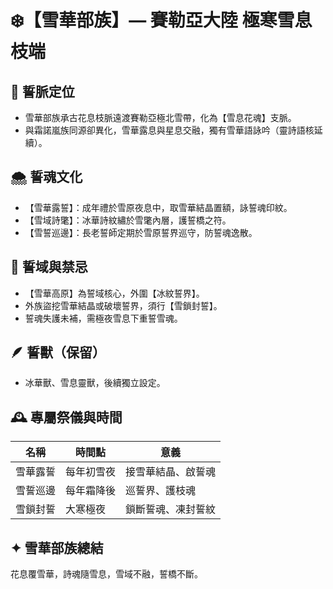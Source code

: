 
# ❄️【雪華部族】— 賽勒亞大陸 極寒雪息枝端

## 📌 誓脈定位
- 雪華部族承古花息枝脈遠渡賽勒亞極北雪帶，化為【雪息花魂】支脈。
- 與霜諾嵐族同源卻異化，雪華露息與星息交融，獨有雪華語詠吟（靈詩語核延續）。

## 🌨️ 誓魂文化
- 【雪華露誓】：成年禮於雪原夜息中，取雪華結晶置額，詠誓魂印紋。
- 【雪域詩氅】：冰華詩紋繡於雪氅內層，護誓橋之符。
- 【雪誓巡邊】：長老誓師定期於雪原誓界巡守，防誓魂逸散。

## 📜 誓域與禁忌
- 【雪華高原】為誓域核心，外圍【冰紋誓界】。
- 外族盜挖雪華結晶或破壞誓界，須行【雪鎖封誓】。
- 誓魂失護未補，需極夜雪息下重誓雪魂。

## 🪶 誓獸（保留）
- 冰華獸、雪息靈獸，後續獨立設定。

## 🕰️ 專屬祭儀與時間

| 名稱 | 時間點 | 意義 |
|----------------|--------------------------|-------------------------------|
| 雪華露誓 | 每年初雪夜 | 接雪華結晶、啟誓魂 |
| 雪誓巡邊 | 每年霜降後 | 巡誓界、護枝魂 |
| 雪鎖封誓 | 大寒極夜 | 鎖斷誓魂、凍封誓紋 |

## ✦ 雪華部族總結
花息覆雪華，詩魂隨雪息，雪域不融，誓橋不斷。
